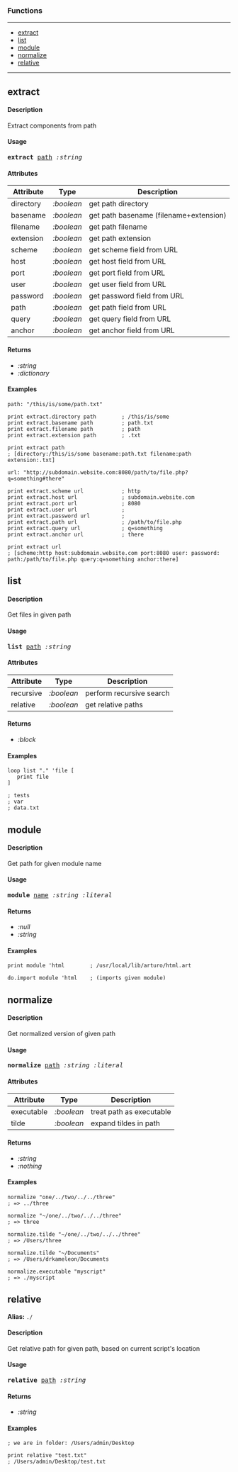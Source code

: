 ### Functions

---

<!--ts-->
   * [extract](#extract)
   * [list](#list)
   * [module](#module)
   * [normalize](#normalize)
   * [relative](#relative)
<!--te-->

---


## extract

#### Description

Extract components from path

#### Usage

<pre>
<b>extract</b> <ins>path</ins> <i>:string</i>
</pre>
#### Attributes

|Attribute|Type|Description|
|---|---|---|
|directory|<i>:boolean</i>|get path directory|
|basename|<i>:boolean</i>|get path basename (filename+extension)|
|filename|<i>:boolean</i>|get path filename|
|extension|<i>:boolean</i>|get path extension|
|scheme|<i>:boolean</i>|get scheme field from URL|
|host|<i>:boolean</i>|get host field from URL|
|port|<i>:boolean</i>|get port field from URL|
|user|<i>:boolean</i>|get user field from URL|
|password|<i>:boolean</i>|get password field from URL|
|path|<i>:boolean</i>|get path field from URL|
|query|<i>:boolean</i>|get query field from URL|
|anchor|<i>:boolean</i>|get anchor field from URL|

#### Returns

- *:string*
- *:dictionary*

#### Examples

```red
path: "/this/is/some/path.txt"

print extract.directory path        ; /this/is/some
print extract.basename path         ; path.txt
print extract.filename path         ; path
print extract.extension path        ; .txt

print extract path 
; [directory:/this/is/some basename:path.txt filename:path extension:.txt]

url: "http://subdomain.website.com:8080/path/to/file.php?q=something#there"

print extract.scheme url            ; http
print extract.host url              ; subdomain.website.com
print extract.port url              ; 8080
print extract.user url              ; 
print extract.password url          ;
print extract.path url              ; /path/to/file.php
print extract.query url             ; q=something
print extract.anchor url            ; there

print extract url
; [scheme:http host:subdomain.website.com port:8080 user: password: path:/path/to/file.php query:q=something anchor:there]
```

## list

#### Description

Get files in given path

#### Usage

<pre>
<b>list</b> <ins>path</ins> <i>:string</i>
</pre>
#### Attributes

|Attribute|Type|Description|
|---|---|---|
|recursive|<i>:boolean</i>|perform recursive search|
|relative|<i>:boolean</i>|get relative paths|

#### Returns

- *:block*

#### Examples

```red
loop list "." 'file [
   print file
]

; tests
; var
; data.txt
```

## module

#### Description

Get path for given module name

#### Usage

<pre>
<b>module</b> <ins>name</ins> <i>:string</i> <i>:literal</i>
</pre>

#### Returns

- *:null*
- *:string*

#### Examples

```red
print module 'html        ; /usr/local/lib/arturo/html.art

do.import module 'html    ; (imports given module)
```

## normalize

#### Description

Get normalized version of given path

#### Usage

<pre>
<b>normalize</b> <ins>path</ins> <i>:string</i> <i>:literal</i>
</pre>
#### Attributes

|Attribute|Type|Description|
|---|---|---|
|executable|<i>:boolean</i>|treat path as executable|
|tilde|<i>:boolean</i>|expand tildes in path|

#### Returns

- *:string*
- *:nothing*

#### Examples

```red
normalize "one/../two/../../three"
; => ../three

normalize "~/one/../two/../../three"
; => three

normalize.tilde "~/one/../two/../../three"
; => /Users/three

normalize.tilde "~/Documents"
; => /Users/drkameleon/Documents

normalize.executable "myscript"
; => ./myscript
```

## relative

**Alias:** `./`

#### Description

Get relative path for given path, based on current script's location

#### Usage

<pre>
<b>relative</b> <ins>path</ins> <i>:string</i>
</pre>

#### Returns

- *:string*

#### Examples

```red
; we are in folder: /Users/admin/Desktop

print relative "test.txt"
; /Users/admin/Desktop/test.txt
```
